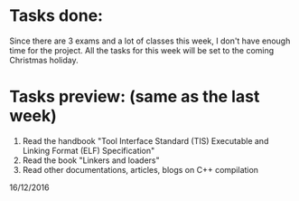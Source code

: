 # Tasks done:
Since there are 3 exams and a lot of classes this week, I don't have enough time for the project.
All the tasks for this week will be set to the coming Christmas holiday.

# Tasks preview: (same as the last week)
1. Read the handbook "Tool Interface Standard (TIS)
Executable and Linking Format (ELF)
Specification"
2. Read the book "Linkers and loaders"
3. Read other documentations, articles, blogs on C++ compilation

16/12/2016
